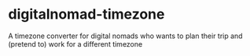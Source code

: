 # digitalnomad-timezone
A timezone converter for digital nomads who wants to plan their trip and (pretend to) work for a different timezone
